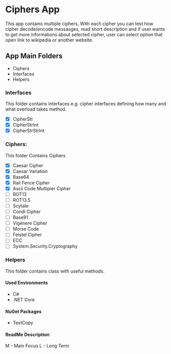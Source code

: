 # Ciphers App
This app contains multiple ciphers. With each cipher you can test how cipher decode/encode messasges, read short description and if user wants to get more informations about selected cipher, user can select option that open link to wikipedia or another website.

## App Main Folders
- Ciphers
- Interfaces
- Helpers

### Interfaces
This folder contains interfaces e.g. cipher interfaces defining how many and what overload takes method.
- [X] CipherStr
- [X] CipherStrInt
- [X] CipherStrStrInt

### Ciphers:
This folder Contains Ciphers
- [X] Caesar Cipher
- [X] Caesar Variation
- [X] Base64
- [X] Rail Fence Cipher
- [X] Ascii Code Multipier Cipher
- [ ] ROT13
- [ ] ROT13.5
- [ ] Scytale
- [ ] Condi Cipher
- [ ] Base91
- [ ] Vigenere Cipher
- [ ] Morse Code
- [ ] Feistel Cipher
- [ ] ECC 
- [ ] System.Security.Cryptography

### Helpers
This folder contains class with useful methods.

#### Used Environments
- C#
- .NET Core

#### NuGet Packages
- TextCopy


#### ReadMe Description
M - Main Focus
L - Long Term

